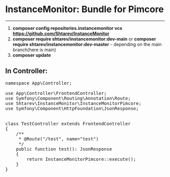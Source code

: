 # InstanceMonitor: Bundle for Pimcore
---
1. **composer config repositories.instancemonitor vcs https://github.com/Shtarev/InstanceMonitor**
2. **composer require shtarev/instancemonitor:dev-main** or **composer require shtarev/instancemonitor:dev-master** - depending on the main branch(here is main)
3. **composer update**

## In Controller:
<pre>
namespace App\Controller;

use App\Controller\FrontendController;
use Symfony\Component\Routing\Annotation\Route;
use Shtarev\InstanceMonitor\InstanceMonitorPimcore;
use Symfony\Component\HttpFoundation\JsonResponse;


class TestController extends FrontendController
{
    /**
     * @Route("/test", name="test")
     */
    public function test(): JsonResponse
    {
        return InstanceMonitorPimcore::execute();
    }
}
</pre>
